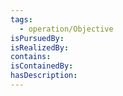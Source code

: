 ```yaml
---
tags:
  - operation/Objective
isPursuedBy:
isRealizedBy:
contains:
isContainedBy:
hasDescription:
---
```

